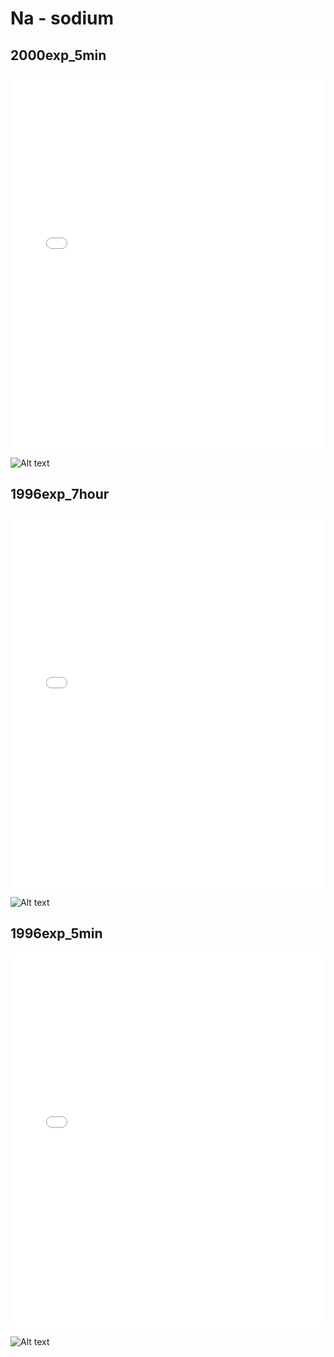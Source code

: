 # Na - sodium

## 2000exp_5min

<iframe src="../Na_2000exp_5min.html" width="100%" height="600px" frameborder="0"></iframe>

![Alt text](Na_2000exp_5min.png)

## 1996exp_7hour

<iframe src="../Na_1996exp_7hour.html" width="100%" height="600px" frameborder="0"></iframe>

![Alt text](Na_1996exp_7hour.png)

## 1996exp_5min

<iframe src="../Na_1996exp_5min.html" width="100%" height="600px" frameborder="0"></iframe>

![Alt text](Na_1996exp_5min.png)

